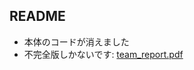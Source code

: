 ## README
- 本体のコードが消えました
- 不完全版しかないです: [team_report.pdf](https://github.com/custard-1855/2024-team-report/blob/master/team-report.pdf)
